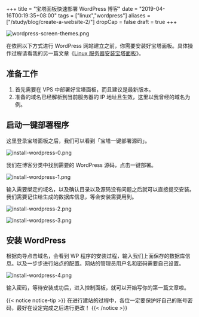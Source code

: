 +++
title = "宝塔面板快速部署 WordPress 博客"
date = "2019-04-16T00:19:35+08:00"
tags = ["linux","wordpress"]
aliases = ["/study/blog/create-a-website-2/"]
dropCap = false
draft = true
+++

![wordpress-screen-themes.png](/images/wordpress-screen-themes.png "WordPress 控制面板")

在依照以下方式进行 WordPress 网站建立之前，你需要安装好宝塔面板。具体操作过程请看我的另一篇文章《[Linux 服务器安装宝塔面板](/tech/website/install-baota-in-linux/)》。

## 准备工作

1. 首先需要在 VPS 中部署好宝塔面板，而且建议是最新版本。
2. 准备的域名已经解析到当前服务器的 IP 地址且生效，这里以我曾经的域名为例。

## 启动一键部署程序

这里登录宝塔面板之后，我们可以看到「宝塔一键部署源码」。

![install-wordpress-0.png](/images/install-wordpress-0.png)

我们在博客分类中找到需要的 WordPress 源码，点击一键部署。

![install-wordpress-1.png](/images/install-wordpress-1.png)

输入需要绑定的域名，以及确认目录以及源码没有问题之后就可以直接提交安装。我们需要记住给生成的数据库信息，等会安装需要用到。

![install-wordpress-2.png](/images/install-wordpress-2.png)

![install-wordpress-3.png](/images/install-wordpress-3.png)

## 安装 WordPress

根据向导点击域名，会看到 WP 程序的安装过程，输入我们上面保存的数据库信息。以及一步步进行站点的配置。网站的管理员用户名和密码需要自己设置。

![install-wordpress-4.png](/images/install-wordpress-4.png)

输入密码，等待安装成功后，进入控制面板，就可以开始写你的第一篇文章啦。

{{< notice notice-tip >}}
在进行建站的过程中，各位一定要保护好自己的账号密码，最好在设定完成之后进行更改！
{{< /notice >}}